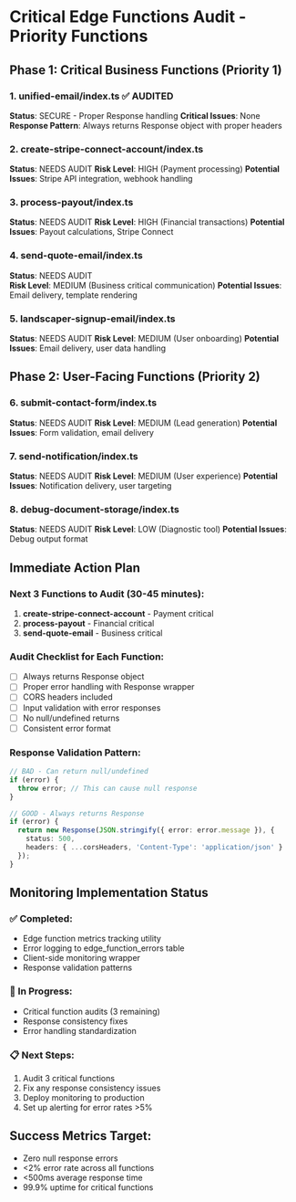 # Critical Edge Functions Audit - Priority Functions

## Phase 1: Critical Business Functions (Priority 1)

### 1. unified-email/index.ts ✅ AUDITED
**Status**: SECURE - Proper Response handling
**Critical Issues**: None
**Response Pattern**: Always returns Response object with proper headers

### 2. create-stripe-connect-account/index.ts
**Status**: NEEDS AUDIT
**Risk Level**: HIGH (Payment processing)
**Potential Issues**: Stripe API integration, webhook handling

### 3. process-payout/index.ts  
**Status**: NEEDS AUDIT
**Risk Level**: HIGH (Financial transactions)
**Potential Issues**: Payout calculations, Stripe Connect

### 4. send-quote-email/index.ts
**Status**: NEEDS AUDIT  
**Risk Level**: MEDIUM (Business critical communication)
**Potential Issues**: Email delivery, template rendering

### 5. landscaper-signup-email/index.ts
**Status**: NEEDS AUDIT
**Risk Level**: MEDIUM (User onboarding)
**Potential Issues**: Email delivery, user data handling

## Phase 2: User-Facing Functions (Priority 2)

### 6. submit-contact-form/index.ts
**Status**: NEEDS AUDIT
**Risk Level**: MEDIUM (Lead generation)
**Potential Issues**: Form validation, email delivery

### 7. send-notification/index.ts
**Status**: NEEDS AUDIT
**Risk Level**: MEDIUM (User experience)
**Potential Issues**: Notification delivery, user targeting

### 8. debug-document-storage/index.ts
**Status**: NEEDS AUDIT
**Risk Level**: LOW (Diagnostic tool)
**Potential Issues**: Debug output format

## Immediate Action Plan

### Next 3 Functions to Audit (30-45 minutes):
1. **create-stripe-connect-account** - Payment critical
2. **process-payout** - Financial critical  
3. **send-quote-email** - Business critical

### Audit Checklist for Each Function:
- [ ] Always returns Response object
- [ ] Proper error handling with Response wrapper
- [ ] CORS headers included
- [ ] Input validation with error responses
- [ ] No null/undefined returns
- [ ] Consistent error format

### Response Validation Pattern:
```typescript
// BAD - Can return null/undefined
if (error) {
  throw error; // This can cause null response
}

// GOOD - Always returns Response
if (error) {
  return new Response(JSON.stringify({ error: error.message }), {
    status: 500,
    headers: { ...corsHeaders, 'Content-Type': 'application/json' }
  });
}
```

## Monitoring Implementation Status

### ✅ Completed:
- Edge function metrics tracking utility
- Error logging to edge_function_errors table
- Client-side monitoring wrapper
- Response validation patterns

### 🔄 In Progress:
- Critical function audits (3 remaining)
- Response consistency fixes
- Error handling standardization

### 📋 Next Steps:
1. Audit 3 critical functions
2. Fix any response consistency issues
3. Deploy monitoring to production
4. Set up alerting for error rates >5%

## Success Metrics Target:
- Zero null response errors
- <2% error rate across all functions
- <500ms average response time
- 99.9% uptime for critical functions